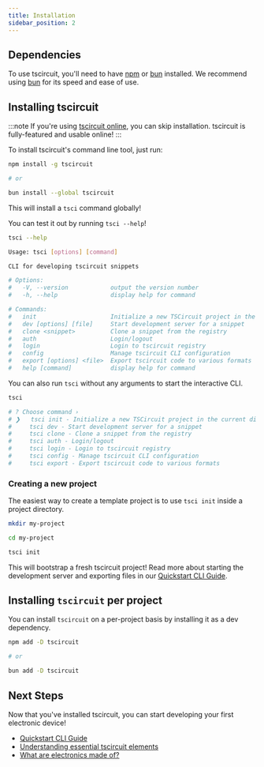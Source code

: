 ```yaml
---
title: Installation
sidebar_position: 2
---
```


## Dependencies

To use tscircuit, you'll need to have [npm](https://npmjs.com) or [bun](https://bun.sh) installed. We recommend using [bun](https://bun.sh) for its speed and ease of use.

## Installing tscircuit

:::note
If you're using [tscircuit online](https://tscircuit.com), you can skip installation. tscircuit is fully-featured and usable online!
:::

To install tscircuit's command line tool, just run:

```bash
npm install -g tscircuit

# or

bun install --global tscircuit
```

This will install a `tsci` command globally!

You can test it out by running `tsci --help`!

```bash
tsci --help

Usage: tsci [options] [command]

CLI for developing tscircuit snippets

# Options:
#   -V, --version            output the version number
#   -h, --help               display help for command

# Commands:
#   init                     Initialize a new TSCircuit project in the current directory
#   dev [options] [file]     Start development server for a snippet
#   clone <snippet>          Clone a snippet from the registry
#   auth                     Login/logout
#   login                    Login to tscircuit registry
#   config                   Manage tscircuit CLI configuration
#   export [options] <file>  Export tscircuit code to various formats
#   help [command]           display help for command
```

You can also run `tsci` without any arguments to start the interactive CLI.

```bash
tsci

# ? Choose command ›
# ❯   tsci init - Initialize a new TSCircuit project in the current directory
#     tsci dev - Start development server for a snippet
#     tsci clone - Clone a snippet from the registry
#     tsci auth - Login/logout
#     tsci login - Login to tscircuit registry
#     tsci config - Manage tscircuit CLI configuration
#     tsci export - Export tscircuit code to various formats
```

### Creating a new project

The easiest way to create a template project is to use `tsci init` inside a project directory.

```bash
mkdir my-project

cd my-project

tsci init
```

This will bootstrap a fresh tscircuit project! Read more about
starting the development server and exporting files in our
[Quickstart CLI Guide](./quickstart-cli.md).

## Installing `tscircuit` per project

You can install `tscircuit` on a per-project basis by installing it as a dev dependency.

```bash
npm add -D tscircuit

# or

bun add -D tscircuit
```

## Next Steps

Now that you've installed tscircuit, you can start developing your first electronic device!

- [Quickstart CLI Guide](./quickstart-cli.md)
- [Understanding essential tscircuit elements](../guides/essential-elements.md)
- [What are electronics made of?](../guides/what-are-electronics-made-of.md)
